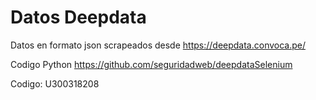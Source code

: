 # Datos Deepdata

Datos en formato json scrapeados desde https://deepdata.convoca.pe/

Codigo Python https://github.com/seguridadweb/deepdataSelenium

Codigo: U300318208
